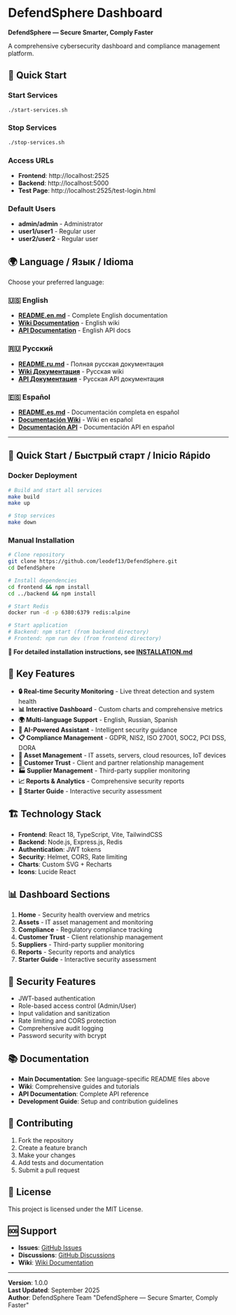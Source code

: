 # DefendSphere Dashboard

**DefendSphere — Secure Smarter, Comply Faster**

A comprehensive cybersecurity dashboard and compliance management platform.

## 🚀 Quick Start

### Start Services
```bash
./start-services.sh
```

### Stop Services
```bash
./stop-services.sh
```

### Access URLs
- **Frontend**: http://localhost:2525
- **Backend**: http://localhost:5000
- **Test Page**: http://localhost:2525/test-login.html

### Default Users
- **admin/admin** - Administrator
- **user1/user1** - Regular user
- **user2/user2** - Regular user

## 🌍 Language / Язык / Idioma

Choose your preferred language:

### 🇺🇸 English
- [**README.en.md**](README.en.md) - Complete English documentation
- [**Wiki Documentation**](wiki/en/) - English wiki
- [**API Documentation**](docs/en/) - English API docs

### 🇷🇺 Русский
- [**README.ru.md**](README.ru.md) - Полная русская документация
- [**Wiki Документация**](wiki/ru/) - Русская wiki
- [**API Документация**](docs/ru/) - Русская API документация

### 🇪🇸 Español
- [**README.es.md**](README.es.md) - Documentación completa en español
- [**Documentación Wiki**](wiki/es/) - Wiki en español
- [**Documentación API**](docs/es/) - Documentación API en español

---

## 🚀 Quick Start / Быстрый старт / Inicio Rápido

### Docker Deployment
```bash
# Build and start all services
make build
make up

# Stop services
make down
```

### Manual Installation
```bash
# Clone repository
git clone https://github.com/leodef13/DefendSphere.git
cd DefendSphere

# Install dependencies
cd frontend && npm install
cd ../backend && npm install

# Start Redis
docker run -d -p 6380:6379 redis:alpine

# Start application
# Backend: npm start (from backend directory)
# Frontend: npm run dev (from frontend directory)
```

**📖 For detailed installation instructions, see [INSTALLATION.md](INSTALLATION.md)**

## 🌟 Key Features

- **🔒 Real-time Security Monitoring** - Live threat detection and system health
- **📊 Interactive Dashboard** - Custom charts and comprehensive metrics
- **🌍 Multi-language Support** - English, Russian, Spanish
- **🤖 AI-Powered Assistant** - Intelligent security guidance
- **📋 Compliance Management** - GDPR, NIS2, ISO 27001, SOC2, PCI DSS, DORA
- **🏢 Asset Management** - IT assets, servers, cloud resources, IoT devices
- **👥 Customer Trust** - Client and partner relationship management
- **🏭 Supplier Management** - Third-party supplier monitoring
- **📈 Reports & Analytics** - Comprehensive security reports
- **📝 Starter Guide** - Interactive security assessment

## 🏗️ Technology Stack

- **Frontend**: React 18, TypeScript, Vite, TailwindCSS
- **Backend**: Node.js, Express.js, Redis
- **Authentication**: JWT tokens
- **Security**: Helmet, CORS, Rate limiting
- **Charts**: Custom SVG + Recharts
- **Icons**: Lucide React

## 📊 Dashboard Sections

1. **Home** - Security health overview and metrics
2. **Assets** - IT asset management and monitoring
3. **Compliance** - Regulatory compliance tracking
4. **Customer Trust** - Client relationship management
5. **Suppliers** - Third-party supplier monitoring
6. **Reports** - Security reports and analytics
7. **Starter Guide** - Interactive security assessment

## 🔐 Security Features

- JWT-based authentication
- Role-based access control (Admin/User)
- Input validation and sanitization
- Rate limiting and CORS protection
- Comprehensive audit logging
- Password security with bcrypt

## 📚 Documentation

- **Main Documentation**: See language-specific README files above
- **Wiki**: Comprehensive guides and tutorials
- **API Documentation**: Complete API reference
- **Development Guide**: Setup and contribution guidelines

## 🤝 Contributing

1. Fork the repository
2. Create a feature branch
3. Make your changes
4. Add tests and documentation
5. Submit a pull request

## 📄 License

This project is licensed under the MIT License.

## 🆘 Support

- **Issues**: [GitHub Issues](https://github.com/leodef13/DefendSphere/issues)
- **Discussions**: [GitHub Discussions](https://github.com/leodef13/DefendSphere/discussions)
- **Wiki**: [Wiki Documentation](wiki/)

---

**Version**: 1.0.0  
**Last Updated**: September 2025  
**Author**: DefendSphere Team "DefendSphere — Secure Smarter, Comply Faster"
